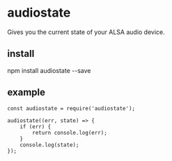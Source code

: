# audiostate
Gives you the current state of your ALSA audio device.

install
-------
npm install audiostate --save

example
-------
```
const audiostate = require('audiostate');

audiostate((err, state) => {
    if (err) {
        return console.log(err);
    }
    console.log(state);
});
```

